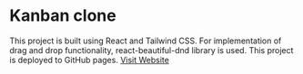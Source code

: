 # Kanban clone

This project is built using React and Tailwind CSS. For implementation of drag and drop functionality, react-beautiful-dnd library is used. This project is deployed to GitHub pages. [Visit Website](https://meghamalge.github.io/Kanban-clone/)

